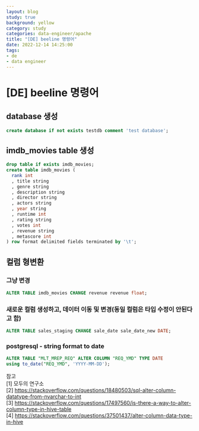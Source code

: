 ```yaml
---
layout: blog
study: true
background: yellow
category: study
categories: data-engineer/apache
title: "[DE] beeline 명령어"
date: 2022-12-14 14:25:00
tags:
- de
- data engineer
---
```


# [DE] beeline 명령어

## database 생성

```sql
create database if not exists testdb comment 'test database';
```
  
## imdb_movies table 생성
```sql
drop table if exists imdb_movies;
create table imdb_movies (
  rank int
  , title string
  , genre string
  , description string
  , director string
  , actors string
  , year string
  , runtime int
  , rating string
  , votes int
  , revenue string
  , metascore int
) row format delimited fields terminated by '\t';
```

## 컬럼 형변환

### 그냥 변경
```sql
ALTER TABLE imdb_movies CHANGE revenue revenue float;
```
### 새로운 컬럼 생성하고, 데이터 이동 및 변경(동일 컬럼은 타입 수정이 안된다고 함)
```sql
ALTER TABLE sales_staging CHANGE sale_date sale_date_new DATE;
```

### postgresql - string format to date
```sql
ALTER TABLE "MLT_MREP_REQ" ALTER COLUMN "REQ_YMD" TYPE DATE 
using to_date("REQ_YMD", 'YYYY-MM-DD');
```

참고   
[1] 모두의 연구소   
[2] https://stackoverflow.com/questions/18480503/sql-alter-column-datatype-from-nvarchar-to-int  
[3] https://stackoverflow.com/questions/17497560/is-there-a-way-to-alter-column-type-in-hive-table  
[4] https://stackoverflow.com/questions/37501437/alter-column-data-type-in-hive